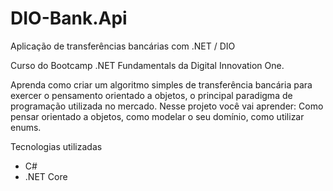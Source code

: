 # DIO-Bank.Api
Aplicação de transferências bancárias com .NET / DIO

Curso do Bootcamp .NET Fundamentals da Digital Innovation One.

Aprenda como criar um algoritmo simples de transferência bancária para exercer o pensamento orientado a objetos, o principal paradigma de programação utilizada no mercado. Nesse projeto você vai aprender: Como pensar orientado a objetos, como modelar o seu domínio, como utilizar enums.

Tecnologias utilizadas
* C#
* .NET Core
